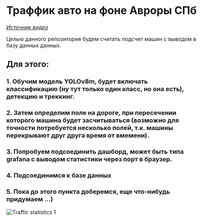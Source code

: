 # Траффик авто на фоне Авроры СПб

<a href="https://vkvideo.ru/video-18901857_456254570?ref_domain=guide-spb.fontanka.ru" target="_blank">*Источник видео*</a>

Целью данного репозитория будем считать подсчет машин с выводом в базу данных данных.

## Для этого:

### 1. Обучим модель YOLOv8m, будет включать классификацию (ну тут только один класс, но она есть), детекцию и треккинг.
### 2. Затем определим поле на дороге, при пересечении которого машина будет засчитываться (возможно для точности потребуется несколько полей, т.к. машины перекрывают друг друга время от вмемени).
### 3. Попробуем подсоединить дашборд, может быть типа grafana с выводом статистики через порт в браузер.
### 4. Подсоединимся к базе данных
### 5. Пока до этого пункта доберемся, еще что-нибудь придумаем ...)


![Traffic statistics 1](trim-video.gif)
